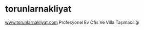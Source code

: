 torunlarnakliyat
================

www.torunlarnakliyat.com Profesyonel Ev Ofis Ve Villa Taşımacılığı
